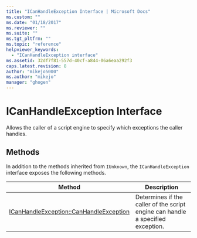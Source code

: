 ```yaml
---
title: "ICanHandleException Interface | Microsoft Docs"
ms.custom: ""
ms.date: "01/18/2017"
ms.reviewer: ""
ms.suite: ""
ms.tgt_pltfrm: ""
ms.topic: "reference"
helpviewer_keywords: 
  - "ICanHandleException interface"
ms.assetid: 32df7f81-557d-40cf-a844-06a6eaa292f3
caps.latest.revision: 8
author: "mikejo5000"
ms.author: "mikejo"
manager: "ghogen"
---
```

# ICanHandleException Interface
Allows the caller of a script engine to specify which exceptions the caller handles.  
  
## Methods  
 In addition to the methods inherited from `IUnknown`, the `ICanHandleException` interface exposes the following methods.  
  
|Method|Description|  
|------------|-----------------|  
|[ICanHandleException::CanHandleException](../../winscript/reference/icanhandleexception-canhandleexception.md)|Determines if the caller of the script engine can handle a specified exception.|
